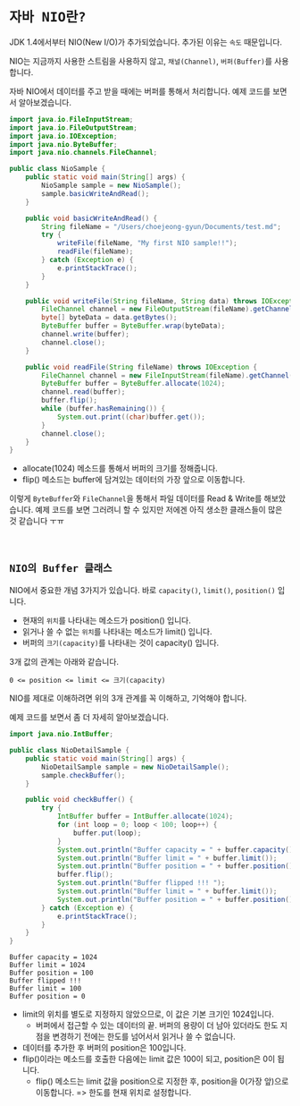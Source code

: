 # `자바 NIO란?`

JDK 1.4에서부터 NIO(New I/O)가 추가되었습니다. 추가된 이유는 `속도` 때문입니다.  

NIO는 지금까지 사용한 스트림을 사용하지 않고, `채널(Channel)`, `버퍼(Buffer)`를 사용합니다. 

자바 NIO에서 데이터를 주고 받을 때에는 버퍼를 통해서 처리합니다. 예제 코드를 보면서 알아보겠습니다. 

```java
import java.io.FileInputStream;
import java.io.FileOutputStream;
import java.io.IOException;
import java.nio.ByteBuffer;
import java.nio.channels.FileChannel;

public class NioSample {
    public static void main(String[] args) {
        NioSample sample = new NioSample();
        sample.basicWriteAndRead();
    }

    public void basicWriteAndRead() {
        String fileName = "/Users/choejeong-gyun/Documents/test.md";
        try {
            writeFile(fileName, "My first NIO sample!!");
            readFile(fileName);
        } catch (Exception e) {
            e.printStackTrace();
        }
    }

    public void writeFile(String fileName, String data) throws IOException {
        FileChannel channel = new FileOutputStream(fileName).getChannel();
        byte[] byteData = data.getBytes();
        ByteBuffer buffer = ByteBuffer.wrap(byteData);
        channel.write(buffer);
        channel.close();
    }

    public void readFile(String fileName) throws IOException {
        FileChannel channel = new FileInputStream(fileName).getChannel();
        ByteBuffer buffer = ByteBuffer.allocate(1024);
        channel.read(buffer);
        buffer.flip();
        while (buffer.hasRemaining()) {
            System.out.print((char)buffer.get());
        }
        channel.close();
    }
}
```

- allocate(1024) 메소드를 통해서 버퍼의 크기를 정해줍니다.
- flip() 메소드는 buffer에 담겨있는 데이터의 가장 앞으로 이동합니다. 

이렇게 `ByteBuffer`와 `FileChannel`을 통해서 파일 데이터를 Read & Write를 해보았습니다. 예제 코드를 보면 그러려니 할 수 있지만 저에겐 아직 생소한 클래스들이 많은 것 같습니다 ㅜㅠ

<br>

## `NIO의 Buffer 클래스`

NIO에서 중요한 개념 3가지가 있습니다. 바로 `capacity()`, `limit()`, `position()` 입니다. 

- 현재의 `위치`를 나타내는 메소드가 position() 입니다.
- 읽거나 쓸 수 없는 `위치`를 나타내는 메소드가 limit() 입니다. 
- 버퍼의 `크기(capacity)`를 나타내는 것이 capacity() 입니다. 

3개 값의 관계는 아래와 같습니다. 

```
0 <= position <= limit <= 크기(capacity)
```

NIO를 제대로 이해하려면 위의 3개 관계를 꼭 이해하고, 기억해야 합니다. 

예제 코드를 보면서 좀 더 자세히 알아보겠습니다. 

```java
import java.nio.IntBuffer;

public class NioDetailSample {
    public static void main(String[] args) {
        NioDetailSample sample = new NioDetailSample();
        sample.checkBuffer();
    }

    public void checkBuffer() {
        try {
            IntBuffer buffer = IntBuffer.allocate(1024);
            for (int loop = 0; loop < 100; loop++) {
                buffer.put(loop);
            }
            System.out.println("Buffer capacity = " + buffer.capacity());
            System.out.println("Buffer limit = " + buffer.limit());
            System.out.println("Buffer position = " + buffer.position());
            buffer.flip();
            System.out.println("Buffer flipped !!! ");
            System.out.println("Buffer limit = " + buffer.limit());
            System.out.println("Buffer position = " + buffer.position());
        } catch (Exception e) {
            e.printStackTrace();
        }
    }
}
```
```
Buffer capacity = 1024
Buffer limit = 1024
Buffer position = 100
Buffer flipped !!! 
Buffer limit = 100
Buffer position = 0
```

- limit의 위치를 별도로 지정하지 않았으므로, 이 값은 기본 크기인 1024입니다. 
    - 버퍼에서 접근할 수 있는 데이터의 끝. 버퍼의 용량이 더 남아 있더라도 한도 지점을 변경하기 전에는 한도를 넘어서서 읽거나 쓸 수 없습니다. 
- 데이터를 추가한 후 버퍼의 position은 100입니다.
- flip()이라는 메소드를 호출한 다음에는 limit 값은 100이 되고, position은 0이 됩니다. 
    - flip() 메소드는 limit 값을 position으로 지정한 후, position을 0(가장 앞)으로 이동합니다. => 한도를 현재 위치로 설정합니다. 
